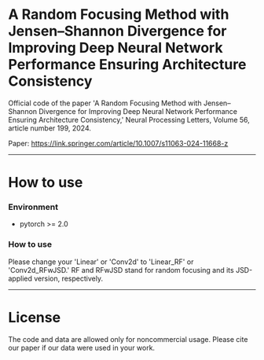 # A Random Focusing Method with Jensen–Shannon Divergence for Improving Deep Neural Network Performance Ensuring Architecture Consistency

Official code of the paper 'A Random Focusing Method with Jensen–Shannon Divergence for Improving Deep Neural Network Performance Ensuring Architecture Consistency,' Neural Processing Letters, Volume 56, article number 199, 2024. 

Paper: https://link.springer.com/article/10.1007/s11063-024-11668-z

---
# How to use
### Environment
* pytorch >= 2.0

  
### How to use
Please change your 'Linear' or 'Conv2d' to 'Linear_RF' or 'Conv2d_RFwJSD.'
RF and RFwJSD stand for random focusing and its JSD-applied version, respectively.

---
# License
The code and data are allowed only for noncommercial usage. Please cite our paper if our data were used in your work.
